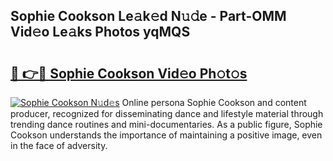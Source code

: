 ## Sophie Cookson Le𝚊k𝚎d N𝚞𝚍e - Part-OMM Vid𝚎o Le𝚊ks Photos yqMQS

# <h2><a href="http://fbftpel.evod.top/?m=Sophie+Cookson">🔗 👉🔴 Sophie Cookson Vid𝚎o Ph𝚘t𝚘s</a></h2>

[![Sophie Cookson N𝚞d𝚎s](https://i.imgur.com/8V9OHl7.gif)](http://fbftpel.evod.top/?m=Sophie+Cookson)
Online persona Sophie Cookson and content producer, recognized for disseminating dance and lifestyle material through trending dance routines and mini-documentaries. As a public figure, Sophie Cookson understands the importance of maintaining a positive image, even in the face of adversity. 
